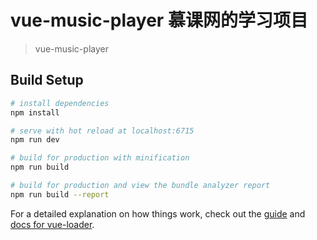 # vue-music-player  慕课网的学习项目

> vue-music-player

## Build Setup

``` bash
# install dependencies
npm install

# serve with hot reload at localhost:6715
npm run dev

# build for production with minification
npm run build

# build for production and view the bundle analyzer report
npm run build --report
```

For a detailed explanation on how things work, check out the [guide](http://vuejs-templates.github.io/webpack/) and [docs for vue-loader](http://vuejs.github.io/vue-loader).
